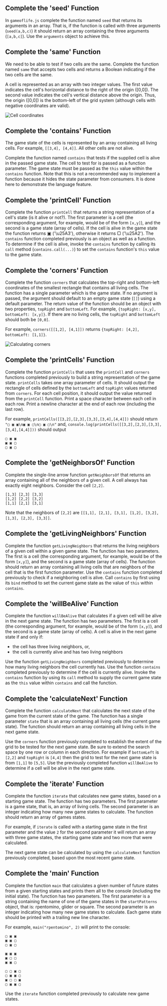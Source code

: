## Complete the 'seed' Function

In `gameoflife.js` complete the function named `seed` that returns its arguments in an array. That is, if the function is called with three arguments (`seed(a,b,c)`) it should return an array containing the three arguments (`[a,b,c]`). Use the `arguments` object to achieve this. 

## Complete the 'same' Function

We need to be able to test if two cells are the same. Complete the function named `same` that accepts two cells and returns a Boolean indicating if the two cells are the same. 

A cell is represented as an array with two integer values. The first value indicates the cell's horizontal distance to the right of the origin ([0,0]). The second value indicates the cell's vertical distance above the origin. Thus, the origin ([0,0]) is the bottom-left of the grid system (although cells with negative coordinates are valid).

![Cell coordinates](cells.png)

## Complete the 'contains' Function

The game state of the cells is represented by an array containing all living cells. For example, `[[3,4], [4,4]]`. All other cells are not alive. 

Complete the function named `contains` that tests if the supplied cell is alive in the passed game state. The cell to test for is passed as a function parameter. The game state must be passed as the `this` value within the `contains` function. Note that this is not a recommended way to implement a function because it hides the state parameter from consumers. It is done here to demonstrate the language feature.

## Complete the 'printCell' Function

Complete the function `printCell` that returns a string representation of a cell's state (is it alive or not?). The first parameter is a cell (the corresponding argument, for example, would be of the form `[x,y]`), and the second is a game state (array of cells). If the cell is alive in the game state the function returns ▣ ('\u25A3'), otherwise it returns ▢ ('\u25A2'). The `contains` function completed previously is an object as well as a function. To determine if the cell is alive, invoke the `contains` function by calling its `call` method (`contains.call(...)`) to set the `contains` function's `this` value to the game state.

## Complete the 'corners' Function

Complete the function `corners` that calculates the top-right and bottom-left coordinates of the smallest rectangle that contains all living cells. The function has a single parameter which is the game state. If no argument is passed, the argument should default to an empty game state (`[]`) using a default parameter. The return value of the function should be an object with two properties, `topRight` and `bottomLeft`. For example, `{topRight: [x,y], bottomLeft: [x,y]}`. If there are no living cells, the `topRight` and `bottomLeft` should both be `[0,0]`.

For example, `corners([[1,2], [4,1]])` returns `{topRight: [4,2], bottomLeft: [1,1]}`.

![Calculating corners](corners.png)

## Complete the 'printCells' Function

Complete the function `printCells` that uses the `printCell` and `corners` functions completed previously to build a string representation of the game state. `printCells` takes one array parameter of cells. It should output the rectangle of cells defined by the `bottomLeft` and `topRight` values returned from `corners`. For each cell position, it should output the value returned from the `printCell` function. Print a space character between each cell in each row. Print a newline character at the end of each row (including the last row).

For example, `printCells([[3,2],[2,3],[3,3],[3,4],[4,4]])` should return `"▢ ▣ ▣\n▣ ▣ ▢\n▢ ▣ ▢\n"` and, `console.log(printCells([[3,2],[2,3],[3,3],[3,4],[4,4]]))` should output

```
▢ ▣ ▣
▣ ▣ ▢
▢ ▣ ▢
```

## Complete the 'getNeighborsOf' Function

Complete the single-line arrow function `getNeighborsOf` that returns an array containing all of the neighbors of a given cell. A cell always has exactly eight neighbors. Consider the cell `[2,2]`.

```
[1,3] [2,3] [3,3]
[1,2] [2,2] [3,2]
[1,1] [2,1] [3,1]
```

Note that the neighbors of `[2,2]` are `[[1,1], [2,1], [3,1], [1,2], [3,2], [1,3], [2,3], [3,3]]`.

## Complete the 'getLivingNeighbors' Function

Complete the function `getLivingNeighbors` that returns the living neighbors of a given cell within a given game state. The function has two parameters. The first is a cell (the corresponding argument, for example, would be of the form `[x,y]`), and the second is a game state (array of cells). The function should return an array containing all living cells that are neighbors of the cell that is the first function parameter. Use the `contains` function completed previously to check if a neighboring cell is alive. Call `contains` by first using its `bind` method to set the current game state as the value of `this` within `contains`.

## Complete the 'willBeAlive' Function

Complete the function `willBeAlive` that calculates if a given cell will be alive in the next game state. The function has two parameters. The first is a cell (the corresponding argument, for example, would be of the form `[x,y]`), and the second is a game state (array of cells). A cell is alive in the next game state if and only if:

* the cell has three living neighbors, or,
* the cell is currently alive and has two living neighbors

Use the function `getLivingNeighbors` completed previously to determine how many living neighbors the cell currently has. Use the function `contains` completed previously to determine if the cell is currently alive. Invoke the `contains` function by using its `call` method to supply the current game state as the `this` value within `contains` and call the function. 

## Complete the 'calculateNext' Function

Complete the function `calculateNext` that calculates the next state of the game from the current state of the game. The function has a single parameter `state` that is an array containing all living cells (the current game state). The function should return an array containing all living cells in the next game state.

Use the `corners` function previously completed to establish the extent of the grid to be tested for the next game state. Be sure to extend the search space by one row or column in each direction. For example if `bottomLeft` is `[2,2]` and `topRight` is `[4,4]` then the grid to test for the next game state is from `[1,1]` to `[5,5]`. Use the previously completed function `willBeAlive` to determine if a cell will be alive in the next game state. 

## Complete the 'iterate' Function

Complete the function `iterate` that calculates new game states, based on a starting game state. The function has two parameters. The first parameter is a game state, that is, an array of living cells. The second parameter is an integer indicating how many new game states to calculate. The function should return an array of games states.

For example, if `iterate` is called with a starting game state in the first parameter and the value `2` for the second parameter it will return an array with three game states, the starting game state and two more that were calculated.

The next game state can be calculated by using the `calculateNext` function previously completed, based upon the most recent game state.

## Complete the 'main' Function

Complete the function `main` that calculates a given number of future states from a given starting states and prints them all to the console (including the initial state). The function has two parameters. The first parameter is a string containing the name of one of the game states in the `startPatterns` object, that is: rpentomino, glider or square. The second parameter is an integer indicating how many new game states to calculate. Each game state should be printed with a trailing new line character. 

For example, `main("rpentomino", 2)` will print to the console:

```
▢ ▣ ▣
▣ ▣ ▢
▢ ▣ ▢

▣ ▣ ▣
▣ ▢ ▢
▣ ▣ ▢

▢ ▢ ▣ ▢
▢ ▣ ▣ ▢
▣ ▢ ▢ ▣
▢ ▣ ▣ ▢

```

Use the `iterate` function completed previously to calculate new game states.
